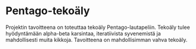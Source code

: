 # Pentago-tekoäly
Projektin tavoitteena on toteuttaa tekoäly Pentago-lautapeliin. Tekoäly tulee hyödyntämään alpha-beta karsintaa, iteratiivista syvenemistä
ja mahdollisesti muita kikkoja. Tavoitteena on mahdollisimman vahva tekoäly.
